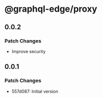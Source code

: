 # @graphql-edge/proxy

## 0.0.2

### Patch Changes

- Improve security

## 0.0.1

### Patch Changes

- 557d087: Initial version
